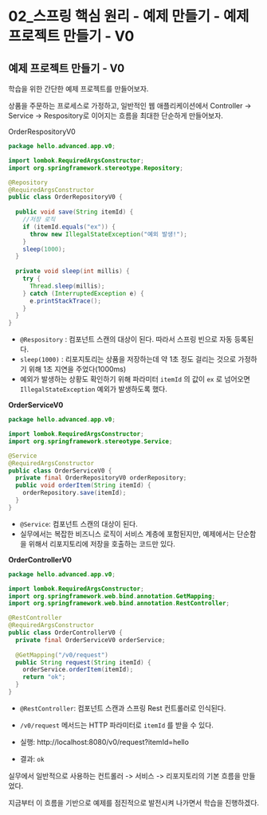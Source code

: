 # 02_스프링 핵심 원리 - 예제 만들기 - 예제 프로젝트 만들기 - V0

## 예제 프로젝트 만들기 - V0





학습을 위한 간단한 예제 프로젝트를 만들어보자.

상품을 주문하는 프로세스로 가정하고, 일반적인 웹 애플리케이션에서 Controller -> Service -> Respository로 이어지는 흐름을 최대한 단순하게 만들어보자.



OrderRespositoryV0

```java
package hello.advanced.app.v0;

import lombok.RequiredArgsConstructor;
import org.springframework.stereotype.Repository;

@Repository
@RequiredArgsConstructor
public class OrderRepositoryV0 {
  
  public void save(String itemId) {
    //저장 로직
    if (itemId.equals("ex")) {
      throw new IllegalStateException("예외 발생!");
    }
    sleep(1000);
  }
  
  private void sleep(int millis) {
    try {
      Thread.sleep(millis);
    } catch (InterruptedException e) {
      e.printStackTrace();
    }
  }
}
```

* `@Respository` : 컴포넌트 스캔의 대상이 된다. 따라서 스프링 빈으로 자동 등록된다.
* `sleep(1000)` : 리포지토리는 상품을 저장하는데 약  1초 정도 걸리는 것으로 가정하기 위해 1초 지연을 주었다(1000ms)
* 예외가 발생하는 상황도 확인하기 위해 파라미터 `itemId` 의 값이 `ex` 로 넘어오면 `IllegalStateException` 예외가 발생하도록 했다.



**OrderServiceV0**

```java
package hello.advanced.app.v0;

import lombok.RequiredArgsConstructor;
import org.springframework.stereotype.Service;

@Service
@RequiredArgsConstructor
public class OrderServiceV0 {
  private final OrderRepositoryV0 orderRepository;
  public void orderItem(String itemId) {
    orderRepository.save(itemId);
  }
}
```

* `@Service`: 컴포넌트 스캔의 대상이 된다.
* 실무에서는 복잡한 비즈니스 로직이 서비스 계층에 포함된지만, 예제에서는 단순함을 위해서 리포지토리에 저장을 호출하는 코드만 있다.





**OrderControllerV0**

```java
package hello.advanced.app.v0;

import lombok.RequiredArgsConstructor;
import org.springframework.web.bind.annotation.GetMapping;
import org.springframework.web.bind.annotation.RestController;

@RestController
@RequiredArgsConstructor
public class OrderControllerV0 {
  private final OrderServiceV0 orderService;
  
  @GetMapping("/v0/request")
  public String request(String itemId) {
    orderService.orderItem(itemId);
    return "ok";
  }
}
```

* `@RestController`: 컴포넌트 스캔과 스프링 Rest 컨트롤러로 인식된다.
* `/v0/request` 메서드는 HTTP 파라미터로 `itemId` 를 받을 수 있다.



* 실행: http://localhost:8080/v0/request?itemId=hello
* 결과: `ok`

실무에서 일반적으로 사용하는 컨트롤러 -> 서비스 -> 리포지토리의 기본 흐름을 만들었다.

지금부터 이 흐름을 기반으로 예제를 점진적으로 발전시켜 나가면서 학습을 진행하겠다.